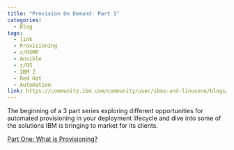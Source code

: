 ```yaml
---
title: "Provision On Demand: Part 1"
categories:
  - Blog
tags:
  - link
  - Provisioning
  - z/OSMF
  - Ansible
  - z/OS 
  - IBM Z 
  - Red Hat
  - Automation
link: https://community.ibm.com/community/user/ibmz-and-linuxone/blogs/travis-biro1/2021/10/07/provision-on-demand
---
```


The beginning of a 3 part series exploring different opportunities for automated provisioning in your deployment lifecycle and dive into some of the solutions IBM is bringing to market for its clients. 

[Part One: What is Provisioning?](https://community.ibm.com/community/user/ibmz-and-linuxone/blogs/travis-biro1/2021/10/07/provision-on-demand)